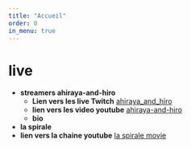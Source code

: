 ```yaml
---
title: "Accueil"
order: 0
in_menu: true
---
```

# live

- **streamers ahiraya-and-hiro**
   - **Lien vers les live Twitch** [ahiraya_and_hiro](https://www.twitch.tv/ahiraya_and_hiro) 
   - **lien vers les video youtube** [ahiraya-and-hiro](https://www.youtube.com/channel/UCorW_8OXQIX0wb1s1ujVkWA) 
   - **bio**
- **la spirale** 
 - **lien vers la chaine youtube** [la spirale movie](https://www.youtube.com/@LaSpirale-Movie) 